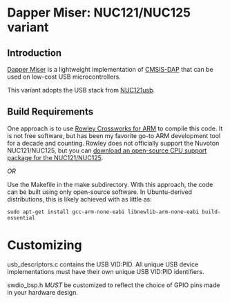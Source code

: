 Dapper Miser: NUC121/NUC125 variant
===================================

## Introduction

[Dapper Miser](https://github.com/majbthrd/DapperMiser/) is a lightweight implementation of [CMSIS-DAP](http://arm-software.github.io/CMSIS_5/DAP/html/index.html) that can be used on low-cost USB microcontrollers.

This variant adopts the USB stack from [NUC121usb](https://github.com/majbthrd/NUC121usb/).

## Build Requirements

One approach is to use [Rowley Crossworks for ARM](http://www.rowley.co.uk/arm/) to compile this code.  It is not free software, but has been my favorite go-to ARM development tool for a decade and counting.  Rowley does not officially support the Nuvoton NUC121/NUC125, but you can [download an open-source CPU support package for the NUC121/NUC125](https://github.com/majbthrd/MCUmisfits/).

*OR*

Use the Makefile in the make subdirectory.  With this approach, the code can be built using only open-source software.  In Ubuntu-derived distributions, this is likely achieved with as little as:

```
sudo apt-get install gcc-arm-none-eabi libnewlib-arm-none-eabi build-essential
```

# Customizing

usb_descriptors.c contains the USB VID:PID.  All unique USB device implementations must have their own unique USB VID:PID identifiers.

swdio_bsp.h *MUST* be customized to reflect the choice of GPIO pins made in your hardware design.
